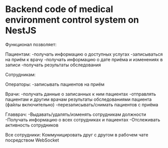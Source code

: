 # Backend code of medical environment control system on NestJS

Функционал позволяет:

Пациентам:
-получать информацию о доступных услугах
-записываться на приём к врачу
-получать информацию о дате приёма и изменениях в записи
-получать результаты обследования


Сотрудникам:

Операторы:
-записывать пациентов на приём

Врачи:
-получать данные о записанных к ним пациентах
-отправлять пациентам и другим врачам результаты обследованиями пациента (файлы включительно)
-перезаписывать/снимать пациентов с приёма

Главврач:
-Выдавать/удалять/изменять сотрудникам должности
-Получать информацию о всех сотрудниках и пациентах
-Отслеживать активность сотрудников

Все сотрудники:
Коммуницировать друг с другом в рабочем чате посредством WebSocket
